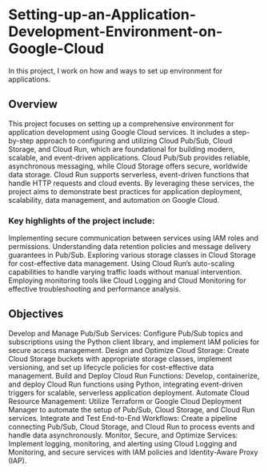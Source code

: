 # Setting-up-an-Application-Development-Environment-on-Google-Cloud
In this project, I work on how and ways to set up environment for  applications.

## Overview
This project focuses on setting up a comprehensive environment for application development using Google Cloud services. It includes a step-by-step approach to configuring and utilizing Cloud Pub/Sub, Cloud Storage, and Cloud Run, which are foundational for building modern, scalable, and event-driven applications. Cloud Pub/Sub provides reliable, asynchronous messaging, while Cloud Storage offers secure, worldwide data storage. Cloud Run supports serverless, event-driven functions that handle HTTP requests and cloud events. By leveraging these services, the project aims to demonstrate best practices for application deployment, scalability, data management, and automation on Google Cloud.

### Key highlights of the project include:
Implementing secure communication between services using IAM roles and permissions.
Understanding data retention policies and message delivery guarantees in Pub/Sub.
Exploring various storage classes in Cloud Storage for cost-effective data management.
Using Cloud Run’s auto-scaling capabilities to handle varying traffic loads without manual intervention.
Employing monitoring tools like Cloud Logging and Cloud Monitoring for effective troubleshooting and performance analysis.

## Objectives
Develop and Manage Pub/Sub Services: Configure Pub/Sub topics and subscriptions using the Python client library, and implement IAM policies for secure access management.
Design and Optimize Cloud Storage: Create Cloud Storage buckets with appropriate storage classes, implement versioning, and set up lifecycle policies for cost-effective data management.
Build and Deploy Cloud Run Functions: Develop, containerize, and deploy Cloud Run functions using Python, integrating event-driven triggers for scalable, serverless application deployment.
Automate Cloud Resource Management: Utilize Terraform or Google Cloud Deployment Manager to automate the setup of Pub/Sub, Cloud Storage, and Cloud Run services.
Integrate and Test End-to-End Workflows: Create a pipeline connecting Pub/Sub, Cloud Storage, and Cloud Run to process events and handle data asynchronously.
Monitor, Secure, and Optimize Services: Implement logging, monitoring, and alerting using Cloud Logging and Monitoring, and secure services with IAM policies and Identity-Aware Proxy (IAP).
